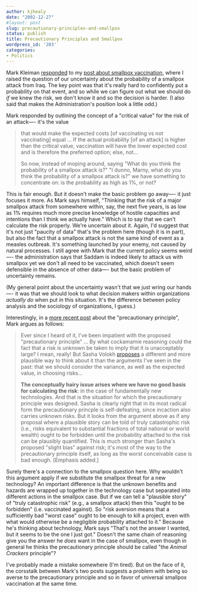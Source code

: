 ```yaml
---
author: kjhealy
date: "2002-12-27"
#layout: post
slug: precautionary-principles-and-smallpox
status: publish
title: Precautionary Principles and Smallpox
wordpress_id: '203'
categories:
- Politics
---
```


Mark Kleiman [responded](http://markarkleiman.blogspot.com/2002_12_01_markarkleiman_archive.html#90092520) to my [post about smallpox vaccination](http://fiachra.soc.arizona.edu/blog/archives/000208.html#000208), where I raised the question of our uncertainty about the probability of a smallpox attack from Iraq. The key point was that it's really hard to confidently put a probability on that event, and so while we can figure out what we should do *if* we knew the risk, we don't know it and so the decision is harder. (I also said that makes the Administration's position look a little odd.)

Mark responded by outlining the concept of a "critical value" for the risk of an attack—- it's the value

> that would make the expected costs [of vaccinating vs not vaccinating] equal … If the actual probability [of an attack] is higher than the critical value, vaccination will have the lower expected cost and is therefore the preferred option; else, not…
>
> So now, instead of moping around, saying "What do you think the probability of a smallpox attack is?" "I dunno, Marny, what do you think the probability of a smallpox attack is?" we have something to concentrate on: is the probability as high as 1%, or not?

This is fair enough. But it doesn't make the basic problem go away—- it just focuses it more. As Mark says himself, "Thinking that the risk of a major smallpox attack from somewhere within, say, the next five years, is as low as 1% requires much more precise knowledge of hostile capacities and intentions than I think we actually have." Which is to say that we can't calculate the risk properly. We're uncertain about it. Again, I'd suggest that it's not just "paucity of data" that's the problem here (though it is in part), but also the fact that a smallpox attack is not the same kind of event as a measles outbreak. It's something launched by your enemy, not caused by natural processes. I still agree with Mark that the current policy seems weird—- the administration says that Saddam is indeed likely to attack us with smallpox yet we don't all need to be vaccinated, which doesn't seem defensible in the absence of other data—- but the basic problem of uncertainty remains.

(My general point about the uncertainty wasn't that we just wring our hands—- it was that we should look to what decision makers within organizations *actually do* when put in this situation. It's the difference between policy analysis and the sociology of organizations, I guess.)

Interestingly, in a [more recent post](http://markarkleiman.blogspot.com/2002_12_01_markarkleiman_archive.html#90096210) about the "precautionary principle", Mark argues as follows:

> Ever since I heard of it, I've been impatient with the proposed "precautionary principle" ... By what cockamamie reasoning could the fact that a risk is unknown be taken to imply that it is unacceptably large? I mean, really! But Sasha Volokh [proposes](http://volokh.blogspot.com/2002_12_22_volokh_archive.html#90093180) a different and more plausible way to think about it than the arguments I've seen in the past: that we should consider the variance, as well as the expected value, in choosing risks…
>
> **The conceptually hairy issue arises where we have no good basis for calculating the risk**: in the case of fundamentally new technologies. And that is the situation for which the precautionary principle was designed. Sasha is clearly right that in its most radical form the precautionary princple is self-defeating, since incaction also carries unknown risks. But it looks from the argument above as if any proposal where a plausible story can be told of truly catastrophic risk (i.e., risks equivalent to substantial fractions of total national or world wealth) ought to be forbidden until the probability attached to the risk can be plausibly quantified. This is much stronger than Sasha's proposed "slight bias" against risk; it's most of the way to the precautionary principle itself, as long as the worst conceivable case is bad enough. [Emphasis added.]

Surely there's a connection to the smallpox question here. Why wouldn't this argument apply if we substitute the smallpox threat for a new technology? An important difference is that the unknown benefits and hazards are wrapped up together in the technology case but separated into different actions in the smallpox case. But if we can tell a "plausible story" of "truly catastrophic risk" (e.g., a smallpox attack) then this "ought to be forbidden" (i.e. vaccinated against). So "risk aversion means that a sufficiently bad "worst case" ought to be enough to kill a project, even with what would otherwise be a negligible probability attached to it." Because he's thinking about technology, Mark says "That's not the answer I wanted, but it seems to be the one I just got." Doesn't the same chain of reasoning give you the answer he *does* want in the case of smallpox, even though in general he thinks the precautionary principle should be called "the *Animal Crackers* principle"?

I've probably made a mistake somewhere (I'm tired). But on the face of it, the corsstalk between Mark's two posts suggests a problem with being so averse to the precautionary principle and so in favor of universal smallpox vaccination at the same time.
